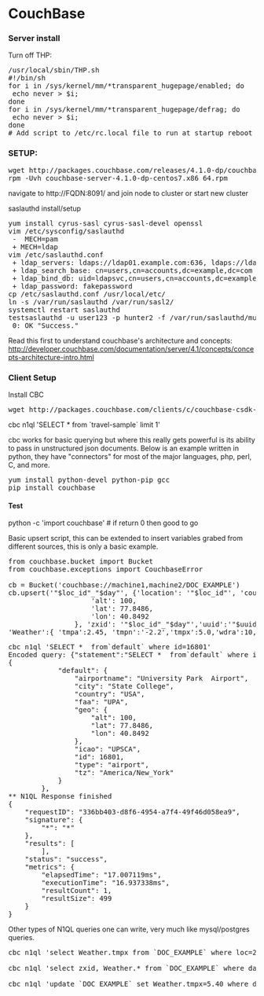 <h1>CouchBase</h1>

<h3>Server install</h3>
Turn off THP:
<pre>
/usr/local/sbin/THP.sh
#!/bin/sh
for i in /sys/kernel/mm/*transparent_hugepage/enabled; do
 echo never > $i;
done
for i in /sys/kernel/mm/*transparent_hugepage/defrag; do
 echo never > $i;
done
# Add script to /etc/rc.local file to run at startup reboot
</pre>

<h3>SETUP:</h3>
<pre>
wget http://packages.couchbase.com/releases/4.1.0-dp/couchbase-server-4.1.0-dp-centos7.x86_64.rpm
rpm -Uvh couchbase-server-4.1.0-dp-centos7.x86_64.rpm
</pre>
navigate to http://FQDN:8091/ and join node to cluster or start new cluster

saslauthd install/setup
<pre>
yum install cyrus-sasl cyrus-sasl-devel openssl
vim /etc/sysconfig/saslauthd
 -  MECH=pam
 + MECH=ldap
vim /etc/saslauthd.conf
 + ldap_servers: ldaps://ldap01.example.com:636, ldaps://ldap02.example.com:636
 + ldap_search_base: cn=users,cn=accounts,dc=example,dc=com
 + ldap_bind_db: uid=ldapsvc,cn=users,cn=accounts,dc=example,dc=com
 + ldap_password: fakepassword
cp /etc/saslauthd.conf /usr/local/etc/
ln -s /var/run/saslauthd /var/run/sasl2/
systemctl restart saslauthd
testsaslauthd -u user123 -p hunter2 -f /var/run/saslauthd/mux
 0: OK "Success."
</pre>


Read this first to understand couchbase's architecture and concepts: http://developer.couchbase.com/documentation/server/4.1/concepts/concepts-architecture-intro.html

<h3>Client Setup</h3>
Install CBC
<pre>
wget http://packages.couchbase.com/clients/c/couchbase-csdk-setup $ perl couchbase-csdk-setup
</pre>
  cbc n1ql 'SELECT * from `travel-sample` limit 1'

cbc works for basic querying but where this really gets powerful is its ability to pass in unstructured json documents. Below is an example written in python, they have "connectors" for most of the major languages, php, perl, C, and more.

<pre>
yum install python-devel python-pip gcc
pip install couchbase
</pre>
<h4>Test</h4>
  python -c 'import couchbase' # if return 0 then good to go

Basic upsert script, this can be extended to insert variables grabed from different sources, this is only a basic example.

<pre>
from couchbase.bucket import Bucket
from couchbase.exceptions import CouchbaseError

cb = Bucket('couchbase://machine1,machine2/DOC_EXAMPLE')
cb.upsert('"$loc_id"_"$day"', {'location': '"$loc_id"', 'country': 'CA',  'geo': {
                    'alt': 100,
                    'lat': 77.8486,
                    'lon': 40.8492
                }, 'zxid': '"$loc_id"_"$day"','uuid':'"$uuid"','date':  '"$day"',
'Weather':{ 'tmpa':2.45, 'tmpn':'-2.2','tmpx':5.0,'wdra':10, 'wesda':1.5, })
</pre>

<pre>
cbc n1ql 'SELECT *  from`default` where id=16801'
Encoded query: {"statement":"SELECT *  from`default` where id=16801"}
{
            "default": {
                "airportname": "University Park  Airport",
                "city": "State College",
                "country": "USA",
                "faa": "UPA",
                "geo": {
                    "alt": 100,
                    "lat": 77.8486,
                    "lon": 40.8492
                },
                "icao": "UPSCA",
                "id": 16801,
                "type": "airport",
                "tz": "America/New_York"
            }
        },
** N1QL Response finished
{
    "requestID": "336bb403-d8f6-4954-a7f4-49f46d058ea9",
    "signature": {
        "*": "*"
    },
    "results": [
        ],
    "status": "success",
    "metrics": {
        "elapsedTime": "17.007119ms",
        "executionTime": "16.937338ms",
        "resultCount": 1,
        "resultSize": 499
    }
}
</pre>


Other types of N1QL queries one can write, very much like mysql/postgres queries.
<pre>
cbc n1ql 'select Weather.tmpx from `DOC_EXAMPLE` where loc=2 limit 1' -U couchbase://machine1,machine2/DOC_EXAMPLE

cbc n1ql 'select zxid, Weather.* from `DOC_EXAMPLE` where date="20151212" ' -U couchbase://machine1,machine2/DOC_EXAMPLE

cbc n1ql 'update `DOC_EXAMPLE` set Weather.tmpx=5.40 where date="20151212" ' -U couchbase://machine1,machine2/DOC_EXAMPLE
</pre>